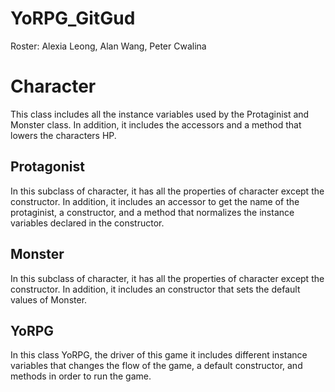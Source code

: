 # YoRPG_GitGud
  Roster: Alexia Leong, Alan Wang, Peter Cwalina

<h1>Character</h1>
This class includes all the instance variables used by the Protaginist and Monster class. In addition, it includes the accessors and a method that lowers the characters HP. 
<h2>Protagonist</h2>
In this subclass of character, it has all the properties of character except the constructor. In addition, it includes an accessor to get the name of the protaginist, a constructor, and a method that normalizes the instance variables declared in the constructor. 
<h2>Monster</h2>
In this subclass of character, it has all the properties of character except the constructor. In addition, it includes an constructor that sets the default values of Monster. 
<h2>YoRPG</h2> 
In this class YoRPG, the driver of this game it includes different instance variables that changes the flow of the game, a default constructor, and methods in order to run the game. 
